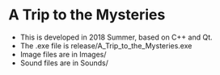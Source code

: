 # A Trip to the Mysteries
- This is developed in 2018 Summer, based on C++ and Qt.
- The .exe file is release/A_Trip_to_the_Mysteries.exe
- Image files are in Images/
- Sound files are in Sounds/
